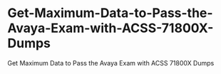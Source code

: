 # Get-Maximum-Data-to-Pass-the-Avaya-Exam-with-ACSS-71800X-Dumps
Get Maximum Data to Pass the Avaya Exam with ACSS 71800X Dumps
